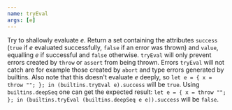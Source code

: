 ```yaml
---
name: tryEval
args: [e]
---
```

Try to shallowly evaluate *e*. Return a set containing the
attributes `success` (`true` if *e* evaluated successfully,
`false` if an error was thrown) and `value`, equalling *e* if
successful and `false` otherwise. `tryEval` will only prevent
errors created by `throw` or `assert` from being thrown.
Errors `tryEval` will not catch are for example those created
by `abort` and type errors generated by builtins. Also note that
this doesn't evaluate *e* deeply, so `let e = { x = throw ""; };
in (builtins.tryEval e).success` will be `true`. Using
`builtins.deepSeq` one can get the expected result:
`let e = { x = throw ""; }; in
(builtins.tryEval (builtins.deepSeq e e)).success` will be
`false`.

